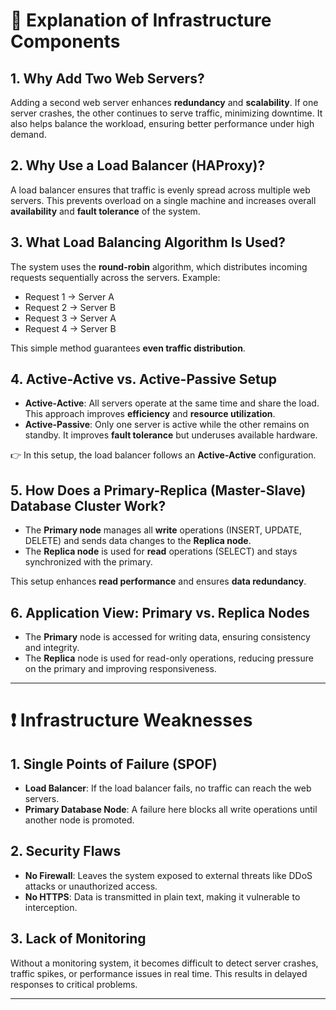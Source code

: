 # 📘 Explanation of Infrastructure Components

## 1. Why Add Two Web Servers?

Adding a second web server enhances **redundancy** and **scalability**. If one server crashes, the other continues to serve traffic, minimizing downtime. It also helps balance the workload, ensuring better performance under high demand.

## 2. Why Use a Load Balancer (HAProxy)?

A load balancer ensures that traffic is evenly spread across multiple web servers. This prevents overload on a single machine and increases overall **availability** and **fault tolerance** of the system.

## 3. What Load Balancing Algorithm Is Used?

The system uses the **round-robin** algorithm, which distributes incoming requests sequentially across the servers. Example:

- Request 1 → Server A  
- Request 2 → Server B  
- Request 3 → Server A  
- Request 4 → Server B  

This simple method guarantees **even traffic distribution**.

## 4. Active-Active vs. Active-Passive Setup

- **Active-Active**: All servers operate at the same time and share the load. This approach improves **efficiency** and **resource utilization**.  
- **Active-Passive**: Only one server is active while the other remains on standby. It improves **fault tolerance** but underuses available hardware.  

👉 In this setup, the load balancer follows an **Active-Active** configuration.

## 5. How Does a Primary-Replica (Master-Slave) Database Cluster Work?

- The **Primary node** manages all **write** operations (INSERT, UPDATE, DELETE) and sends data changes to the **Replica node**.  
- The **Replica node** is used for **read** operations (SELECT) and stays synchronized with the primary.  

This setup enhances **read performance** and ensures **data redundancy**.

## 6. Application View: Primary vs. Replica Nodes

- The **Primary** node is accessed for writing data, ensuring consistency and integrity.  
- The **Replica** node is used for read-only operations, reducing pressure on the primary and improving responsiveness.

---

# ❗ Infrastructure Weaknesses

## 1. Single Points of Failure (SPOF)

- **Load Balancer**: If the load balancer fails, no traffic can reach the web servers.  
- **Primary Database Node**: A failure here blocks all write operations until another node is promoted.

## 2. Security Flaws

- **No Firewall**: Leaves the system exposed to external threats like DDoS attacks or unauthorized access.  
- **No HTTPS**: Data is transmitted in plain text, making it vulnerable to interception.

## 3. Lack of Monitoring

Without a monitoring system, it becomes difficult to detect server crashes, traffic spikes, or performance issues in real time. This results in delayed responses to critical problems.

---

